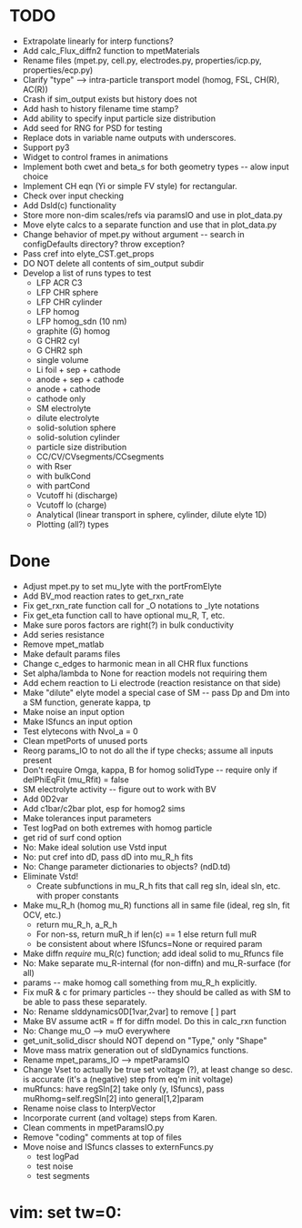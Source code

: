 # TODO
- Extrapolate linearly for interp functions?
- Add calc_Flux_diffn2 function to mpetMaterials
- Rename files (mpet.py, cell.py, electrodes.py, properties/icp.py, properties/ecp.py)
- Clarify "type" --> intra-particle transport model (homog, FSL, CH(R), AC(R))
- Crash if sim_output exists but history does not
- Add hash to history filename time stamp?
- Add ability to specify input particle size distribution
- Add seed for RNG for PSD for testing
- Replace dots in variable name outputs with underscores.
- Support py3
- Widget to control frames in animations
- Implement both cwet and beta_s for both geometry types -- alow input choice
- Implement CH eqn (Yi or simple FV style) for rectangular.
- Check over input checking
- Add Dsld(c) functionality
- Store more non-dim scales/refs via paramsIO and use in plot_data.py
- Move elyte calcs to a separate function and use that in plot_data.py
- Change behavior of mpet.py without argument -- search in configDefaults directory? throw exception?
- Pass cref into elyte_CST.get_props
- DO NOT delete all contents of sim_output subdir
- Develop a list of runs types to test
    - LFP ACR C3
    - LFP CHR sphere
    - LFP CHR cylinder
    - LFP homog
    - LFP homog_sdn (10 nm)
    - graphite (G) homog
    - G CHR2 cyl
    - G CHR2 sph
    - single volume
    - Li foil + sep + cathode
    - anode + sep + cathode
    - anode + cathode
    - cathode only
    - SM electrolyte
    - dilute electrolyte
    - solid-solution sphere
    - solid-solution cylinder
    - particle size distribution
    - CC/CV/CVsegments/CCsegments
    - with Rser
    - with bulkCond
    - with partCond
    - Vcutoff hi (discharge)
    - Vcutoff lo (charge)
    - Analytical (linear transport in sphere, cylinder, dilute elyte 1D)
    - Plotting (all?) types

# Done
- Adjust mpet.py to set mu_lyte with the portFromElyte
- Add BV_mod reaction rates to get_rxn_rate
- Fix get_rxn_rate function call for _O notations to _lyte notations
- Fix get_eta function call to have optional mu_R, T, etc.
- Make sure poros factors are right(?) in bulk conductivity
- Add series resistance
- Remove mpet_matlab
- Make default params files
- Change c_edges to harmonic mean in all CHR flux functions
- Set alpha/lambda to None for reaction models not requiring them
- Add echem reaction to Li electrode (reaction resistance on that side)
- Make "dilute" elyte model a special case of SM -- pass Dp and Dm into a SM function, generate kappa, tp
- Make noise an input option
- Make ISfuncs an input option
- Test elytecons with Nvol_a = 0
- Clean mpetPorts of unused ports
- Reorg params_IO to not do all the if type checks; assume all inputs present
- Don't require Omga, kappa, B for homog solidType -- require only if delPhiEqFit (mu_Rfit) = false
- SM electrolyte activity -- figure out to work with BV
- Add 0D2var
- Add c1bar/c2bar plot, esp for homog2 sims
- Make tolerances input parameters
- Test logPad on both extremes with homog particle
- get rid of surf cond option
- No: Make ideal solution use Vstd input
- No: put cref into dD, pass dD into mu_R_h fits
- No: Change parameter dictionaries to objects? (ndD.td)
- Eliminate Vstd!
    - Create subfunctions in mu_R_h fits that call reg sln, ideal sln, etc. with proper constants
- Make mu_R_h (homog mu_R) functions all in same file (ideal, reg sln, fit OCV, etc.)
    - return mu_R_h, a_R_h
    - For non-ss, return muR_h if len(c) == 1 else return full muR
    - be consistent about where ISfuncs=None or required param
- Make diffn _require_ mu_R(c) function; add ideal solid to mu_Rfuncs file
- No: Make separate mu_R-internal (for non-diffn) and mu_R-surface (for all)
- params -- make homog call something from mu_R_h explicitly.
- Fix muR & c for primary particles -- they should be called as with SM to be able to pass these separately.
- No: Rename slddynamics0D[1var,2var] to remove [ ] part
- Make BV assume actR = ff for diffn model. Do this in calc_rxn function
- No: Change mu_O --> muO everywhere
- get_unit_solid_discr should NOT depend on "Type," only "Shape"
- Move mass matrix generation out of sldDynamics functions.
- Rename mpet_params_IO --> mpetParamsIO
- Change Vset to actually be true set voltage (?), at least change so desc. is accurate (it's a (negative) step from eq'm init voltage)
- muRfuncs: have regSln[2] take only (y, ISfuncs), pass muRhomg=self.regSln[2] into general[1,2]param
- Rename noise class to InterpVector
- Incorporate current (and voltage) steps from Karen.
- Clean comments in mpetParamsIO.py
- Remove "coding" comments at top of files
- Move noise and ISfuncs classes to externFuncs.py
    - test logPad
    - test noise
    - test segments

# vim: set tw=0:
